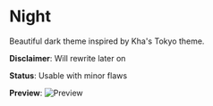 # Night
Beautiful dark theme inspired by Kha's Tokyo theme.

**Disclaimer**: Will rewrite later on

**Status**: Usable with minor flaws

**Preview**:
![Preview](https://i.imgur.com/t5pwkVY.png)
